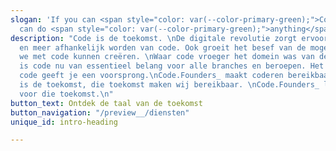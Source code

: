 ```yaml
---
slogan: 'If you can <span style="color: var(--color-primary-green);">Code</span> you
  can do <span style="color: var(--color-primary-green);">anything</span>'
description: "Code is de toekomst. \nDe digitale revolutie zorgt ervoor dat we meer
  en meer afhankelijk worden van code. Ook groeit het besef van de mogelijkheden die
  we met code kunnen creëren. \nWaar code vroeger het domein was van de IT afdeling,
  is code nu van essentieel belang voor alle branches en beroepen. Het begrijpen van
  code geeft je een voorsprong.\nCode.Founders_ maakt coderen bereikbaar voor iedereen\nCode
  is de toekomst, die toekomst maken wij bereikbaar. \nCode.Founders_ legt het fundament
  voor die toekomst.\n"
button_text: Ontdek de taal van de toekomst
button_navigation: "/preview__/diensten"
unique_id: intro-heading

---
```

